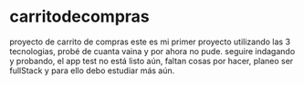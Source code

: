 # carritodecompras
proyecto de carrito de compras
este es mi primer proyecto utilizando las 3 tecnologias, probé de cuanta vaina y por ahora no pude.
seguire indagando y probando, el app test no está listo aún, faltan cosas por hacer, planeo ser fullStack y para ello debo estudiar más aún.
